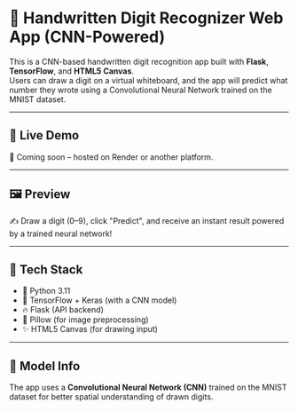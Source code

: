# 🧠 Handwritten Digit Recognizer Web App (CNN-Powered)

This is a CNN-based handwritten digit recognition app built with **Flask**, **TensorFlow**, and **HTML5 Canvas**.  
Users can draw a digit on a virtual whiteboard, and the app will predict what number they wrote using a Convolutional Neural Network trained on the MNIST dataset.

---

## 🚀 Live Demo

📍 Coming soon – hosted on Render or another platform.

---

## 🖼️ Preview

✍️ Draw a digit (0–9), click "Predict", and receive an instant result powered by a trained neural network!

---

## 🔧 Tech Stack

- 🐍 Python 3.11
- 🧠 TensorFlow + Keras (with a CNN model)
- 🔥 Flask (API backend)
- 🧼 Pillow (for image preprocessing)
- ✨ HTML5 Canvas (for drawing input)

---

## 🧠 Model Info

The app uses a **Convolutional Neural Network (CNN)** trained on the MNIST dataset for better spatial understanding of drawn digits.
